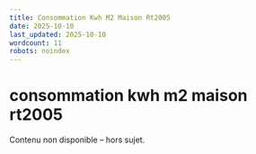```yaml
---
title: Consommation Kwh M2 Maison Rt2005
date: 2025-10-10
last_updated: 2025-10-10
wordcount: 11
robots: noindex
---
```


# consommation kwh m2 maison rt2005

Contenu non disponible – hors sujet.